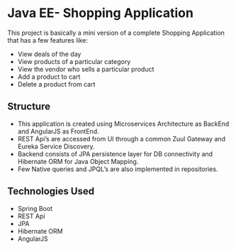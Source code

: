 # Java EE- Shopping Application
This project is basically a mini version of a complete Shopping Application that has a few features like:
- View deals of the day
- View products of a particular category
- View the vendor who sells a particular product
- Add a product to cart
- Delete a product from cart

## Structure
- This application is created using Microservices Architecture as BackEnd and AngularJS as FrontEnd. 
- REST Api’s are accessed from UI through a common Zuul Gateway and Eureka Service Discovery. 
- Backend consists of JPA persistence layer for DB connectivity and Hibernate ORM for Java Object Mapping.
- Few Native queries and JPQL’s are also implemented in repositories. 

## Technologies Used
- Spring Boot
- REST Api 
- JPA 
- Hibernate ORM
- AngularJS 
